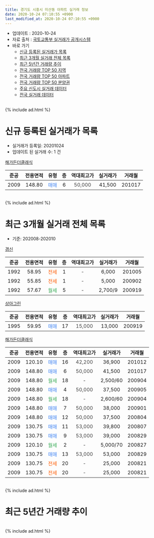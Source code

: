 ```yaml
---
title: 경기도 시흥시 미산동 아파트 실거래 정보
date: 2020-10-24 07:10:55 +0900
last_modified_at: 2020-10-24 07:10:55 +0900
---
```


* 업데이트 : 2020-10-24
* 자료 출처 : [국토교통부 실거래가 공개시스템](http://rt.molit.go.kr)
* 바로 가기
    * [신규 등록된 실거래가 목록](#신규-등록된-실거래가-목록)
    * [최근 3개월 실거래 전체 목록](#최근-3개월-실거래-전체-목록)
    * [최근 5년간 거래량 추이](#최근-5년간-거래량-추이)
    * [전국 거래량 TOP 50 지역](https://inasie.github.io/apt-trade-info/최근-3개월-전국에서-가장-거래가-많이-발생한-지역)
    * [전국 거래량 TOP 50 아파트](https://inasie.github.io/apt-trade-info/최근-3개월-전국에서-가장-거래가-많이-발생한-아파트)
    * [전국 거래량 TOP 50 분양권](https://inasie.github.io/apt-trade-info/최근-3개월-전국에서-가장-거래가-많이-발생한-분양권)
    * [주요 신도시 실거래 데이터](https://inasie.github.io/apt-trade-info/주요-신도시)
    * [전국 실거래 데이터](https://inasie.github.io/apt-trade-info/전국)
<br>
{% include ad.html %}
<br>

# 신규 등록된 실거래가 목록
* 실거래가 등록일: 20201024
* 업데이트 된 실거래 수: 1 건


[해가든더클래식](https://search.naver.com/search.naver?query=%EA%B2%BD%EA%B8%B0%EB%8F%84+%EC%8B%9C%ED%9D%A5%EC%8B%9C+%EB%AF%B8%EC%82%B0%EB%8F%99+%ED%95%B4%EA%B0%80%EB%93%A0%EB%8D%94%ED%81%B4%EB%9E%98%EC%8B%9D)

|준공|전용면적|유형|층|역대최고가|실거래가|거래월|
|:---:|:---:|:---:|:---:|:---:|:---:|:---:|
|2009|148.80|<span style="color:#4285f3">매매</span>|6|<span style="color:#444444">50,000</span>|41,500|201017|


<br>
{% include ad.html %}
<br>

# 최근 3개월 실거래 전체 목록
* 기준: 202008-202010


[경신](https://search.naver.com/search.naver?query=%EA%B2%BD%EA%B8%B0%EB%8F%84+%EC%8B%9C%ED%9D%A5%EC%8B%9C+%EB%AF%B8%EC%82%B0%EB%8F%99+%EA%B2%BD%EC%8B%A0)

|준공|전용면적|유형|층|역대최고가|실거래가|거래월|
|:---:|:---:|:---:|:---:|:---:|:---:|:---:|
|1992|58.95|<span style="color:#ff5a00">전세</span>|1|<span style="color:#444444">-</span>|6,000|201005|
|1992|55.85|<span style="color:#ff5a00">전세</span>|1|<span style="color:#444444">-</span>|5,000|200902|
|1992|57.67|<span style="color:#34a853">월세</span>|5|<span style="color:#444444">-</span>|2,700/9|200919|

[상아그린](https://search.naver.com/search.naver?query=%EA%B2%BD%EA%B8%B0%EB%8F%84+%EC%8B%9C%ED%9D%A5%EC%8B%9C+%EB%AF%B8%EC%82%B0%EB%8F%99+%EC%83%81%EC%95%84%EA%B7%B8%EB%A6%B0)

|준공|전용면적|유형|층|역대최고가|실거래가|거래월|
|:---:|:---:|:---:|:---:|:---:|:---:|:---:|
|1995|59.95|<span style="color:#4285f3">매매</span>|17|<span style="color:#444444">15,000</span>|13,000|200919|

[해가든더클래식](https://search.naver.com/search.naver?query=%EA%B2%BD%EA%B8%B0%EB%8F%84+%EC%8B%9C%ED%9D%A5%EC%8B%9C+%EB%AF%B8%EC%82%B0%EB%8F%99+%ED%95%B4%EA%B0%80%EB%93%A0%EB%8D%94%ED%81%B4%EB%9E%98%EC%8B%9D)

|준공|전용면적|유형|층|역대최고가|실거래가|거래월|
|:---:|:---:|:---:|:---:|:---:|:---:|:---:|
|2009|120.10|<span style="color:#4285f3">매매</span>|16|<span style="color:#444444">42,200</span>|36,900|201012|
|2009|148.80|<span style="color:#4285f3">매매</span>|6|<span style="color:#444444">50,000</span>|41,500|201017|
|2009|148.80|<span style="color:#34a853">월세</span>|18|<span style="color:#444444">-</span>|2,500/60|200904|
|2009|148.80|<span style="color:#4285f3">매매</span>|4|<span style="color:#444444">50,000</span>|37,500|200905|
|2009|148.80|<span style="color:#34a853">월세</span>|18|<span style="color:#444444">-</span>|2,600/60|200904|
|2009|148.80|<span style="color:#4285f3">매매</span>|7|<span style="color:#444444">50,000</span>|38,000|200901|
|2009|148.80|<span style="color:#4285f3">매매</span>|12|<span style="color:#444444">50,000</span>|37,500|200804|
|2009|130.75|<span style="color:#4285f3">매매</span>|11|<span style="color:#444444">53,000</span>|39,800|200807|
|2009|130.75|<span style="color:#4285f3">매매</span>|9|<span style="color:#444444">53,000</span>|39,000|200829|
|2009|120.10|<span style="color:#34a853">월세</span>|2|<span style="color:#444444">-</span>|5,000/70|200827|
|2009|130.75|<span style="color:#4285f3">매매</span>|13|<span style="color:#444444">53,000</span>|53,000|200829|
|2009|130.75|<span style="color:#ff5a00">전세</span>|20|<span style="color:#444444">-</span>|25,000|200821|
|2009|130.75|<span style="color:#ff5a00">전세</span>|20|<span style="color:#444444">-</span>|25,000|200821|


<br>
{% include ad.html %}
<br>

# 최근 5년간 거래량 추이


<div style="width:100%;">
    <canvas id="deal_progress" height="200"></canvas>
</div>

<script>
new Chart(document.getElementById("deal_progress"), {
    type: 'line',
    data: {
        labels: ['201510','201511','201512','201601','201602','201603','201604','201605','201606','201607','201608','201609','201610','201611','201612','201701','201702','201703','201704','201705','201706','201707','201708','201709','201710','201711','201712','201801','201802','201803','201804','201805','201806','201807','201808','201809','201810','201811','201812','201901','201902','201903','201904','201905','201906','201907','201908','201909','201910','201911','201912','202001','202002','202003','202004','202005','202006','202007','202008','202009','202010'],
        datasets: [{
            label: '매매',
            pointRadius: 1,
            data: [5, 6, 3, 3, 5, 3, 4, 10, 7, 5, 5, 4, 13, 4, 2, 1, 4, 3, 4, 5, 7, 10, 8, 5, 3, 3, 4, 3, 1, 8, 2, 4, 3, 0, 5, 5, 4, 3, 0, 2, 5, 0, 3, 3, 1, 4, 1, 3, 9, 4, 3, 6, 2, 7, 5, 7, 7, 9, 4, 3, 2],
            borderColor: "rgba(255, 201, 14, 1)",
            backgroundColor: "rgba(255, 201, 14, 0.5)",
            fill: false,
            lineTension: 0
        },{
            label: '전월세',
            pointRadius: 1,
            data: [3, 3, 2, 3, 3, 6, 3, 2, 3, 1, 1, 0, 2, 1, 3, 3, 1, 6, 2, 2, 0, 1, 3, 0, 1, 1, 1, 3, 4, 1, 3, 2, 3, 2, 2, 2, 1, 2, 0, 5, 1, 2, 2, 1, 1, 1, 2, 1, 2, 0, 1, 3, 1, 2, 0, 0, 2, 0, 3, 4, 1],
            borderColor: "rgba(0, 141, 185, 1)",
            backgroundColor: "rgba(0, 141, 185, 0.5)",
            fill: false,
            lineTension: 0
        }
        ]
    },
    options: {
        responsive: true,
        title: {
            display: false
        },
        tooltips: {
            mode: 'index',
            intersect: false
        },
        hover: {
            mode: 'nearest',
            intersect: true
        },
        scales: {
            xAxes: [{
                display: true,
                scaleLabel: {
                    display: true,
                    labelString: '년/월'
                }
            }],
            yAxes: [{
                display: true,
                ticks: {
                    suggestedMin: 0,
                },
                scaleLabel: {
                    display: true,
                    labelString: '실거래 수'
                }
            }]
        }
    }
});

</script>


<br>
{% include ad.html %}
<br>

